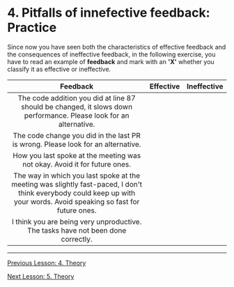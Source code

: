 # 4. Pitfalls of innefective feedback: Practice

Since now you have seen both the characteristics of effective feedback and the consequences of ineffective feedback, in the following exercise, you have to read an example of **feedback** and mark with an **'X'** whether you classify it as effective or ineffective.

|     Feedback      | Effective   | Ineffective  |
|:-----------------:|:------------|:--------------|
|  The code addition you did at line 87 should be changed, it slows down performance. Please look for an alternative. |    |    |
|  The code change you did in the last PR is wrong. Please look for an alternative. |    |    |
| How you last spoke at the meeting was not okay. Avoid it for future ones. |    |    |
|  The way in which you last spoke at the meeting was slightly fast-paced, I don't think everybody could keep up with your words. Avoid speaking so fast for future ones.  |    |    |
|  I think you are being very unproductive. The tasks have not been done correctly. |    |    |

---

[Previous Lesson: 4. Theory](04_innefective_theory.md)

[Next Lesson: 5. Theory](05_specificity_diff_theory.md)
